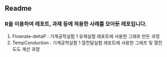 ## Readme

### R을 이용하여 레포트, 과제 등에 적용한 사례를 모아둔 레포입니다.

1.  Flowrate-deltaP : 기계공학실험 1 유체실험 레포트에 사용한 그래프 만든 과정
2.  TempConduction : 기계공학실험 1 열전달실험 레포트에 사용한 그래프 및 열전도도 계산 과정
